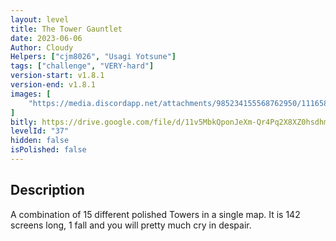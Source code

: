 ```yaml
---
layout: level
title: The Tower Gauntlet
date: 2023-06-06
Author: Cloudy
Helpers: ["cjm8026", "Usagi Yotsune"]
tags: ["challenge", "VERY-hard"]
version-start: v1.8.1
version-end: v1.8.1
images: [
    "https://media.discordapp.net/attachments/985234155568762950/1116584738296180746/showcase_-_Cloudy.png?width=1206&height=903"
]
bitly: https://drive.google.com/file/d/11v5MbkQponJeXm-Qr4Pq2X8XZ0hsdhm7/view?usp=sharing
levelId: "37"
hidden: false
isPolished: false
---
```


<!-- more -->

<div id="description">
    <h2>Description</h2>
    <p>A combination of 15 different polished Towers in a single map. It is 142 screens long, 1 fall and you will pretty much cry in despair.</p>
</div>